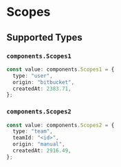 # Scopes


## Supported Types

### `components.Scopes1`

```typescript
const value: components.Scopes1 = {
  type: "user",
  origin: "bitbucket",
  createdAt: 2383.71,
};
```

### `components.Scopes2`

```typescript
const value: components.Scopes2 = {
  type: "team",
  teamId: "<id>",
  origin: "manual",
  createdAt: 2916.49,
};
```

